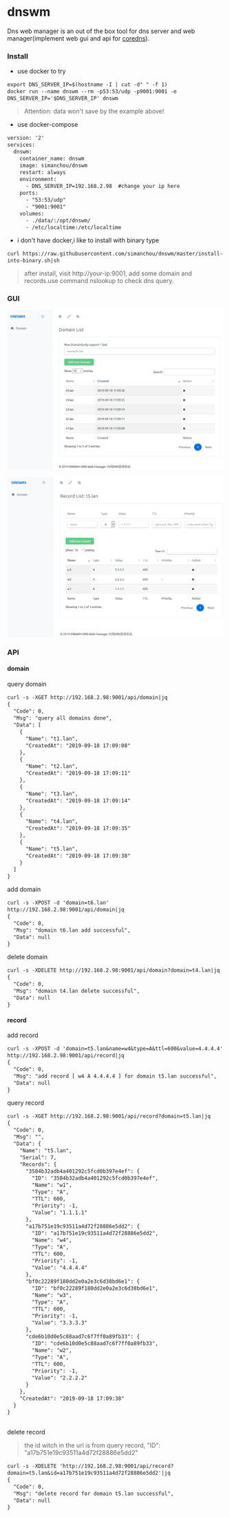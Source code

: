 # dnswm
Dns web manager is an out of the box tool for dns server and web manager(implement web gui and api for [coredns](https://github.com/coredns/coredns)).

### Install
-  use docker to try

```
export DNS_SERVER_IP=$(hostname -I | cut -d" " -f 1)
docker run --name dnswm --rm -p53:53/udp -p9001:9001 -e DNS_SERVER_IP='$DNS_SERVER_IP' dnswm
```
> Attention: data won't save by the example above!
- use docker-compose

```
version: '2'
services:
  dnswm:
    container_name: dnswm
    image: simanchou/dnswm
    restart: always
    environment:
      - DNS_SERVER_IP=192.168.2.98  #change your ip here
    ports:
      - "53:53/udp"
      - "9001:9001"
    volumes:
      - ./data/:/opt/dnswm/
      - /etc/localtime:/etc/localtime
```
- i don't have docker,i like to install with binary type

```
curl https://raw.githubusercontent.com/simanchou/dnswm/master/install-into-binary.sh|sh
```
>after install, visit http://your-ip:9001, add some domain and records.use command nslookup to check dns query. 

### GUI
![image](https://github.com/simanchou/dnswm/blob/master/example/01.png)

![image](https://github.com/simanchou/dnswm/blob/master/example/02.png)


### API
#### domain
query domain
```
curl -s -XGET http://192.168.2.98:9001/api/domain|jq
{
  "Code": 0,
  "Msg": "query all domains done",
  "Data": [
    {
      "Name": "t1.lan",
      "CreatedAt": "2019-09-18 17:09:08"
    },
    {
      "Name": "t2.lan",
      "CreatedAt": "2019-09-18 17:09:11"
    },
    {
      "Name": "t3.lan",
      "CreatedAt": "2019-09-18 17:09:14"
    },
    {
      "Name": "t4.lan",
      "CreatedAt": "2019-09-18 17:09:35"
    },
    {
      "Name": "t5.lan",
      "CreatedAt": "2019-09-18 17:09:38"
    }
  ]
}
```
add domain

```
curl -s -XPOST -d 'domain=t6.lan' http://192.168.2.98:9001/api/domain|jq
{
  "Code": 0,
  "Msg": "domain t6.lan add successful",
  "Data": null
}

```

delete domain

```
curl -s -XDELETE http://192.168.2.98:9001/api/domain?domain=t4.lan|jq
{
  "Code": 0,
  "Msg": "domain t4.lan delete successful",
  "Data": null
}
```
#### record
add record

```
curl -s -XPOST -d 'domain=t5.lan&name=w4&type=A&ttl=600&value=4.4.4.4' http://192.168.2.98:9001/api/record|jq
{
  "Code": 0,
  "Msg": "add record [ w4 A 4.4.4.4 ] for domain t5.lan successful",
  "Data": null
}

```
query record

```
curl -s -XGET http://192.168.2.98:9001/api/record?domain=t5.lan|jq
{
  "Code": 0,
  "Msg": "",
  "Data": {
    "Name": "t5.lan",
    "Serial": 7,
    "Records": {
      "3584b32adb4a401292c5fcd0b397e4ef": {
        "ID": "3584b32adb4a401292c5fcd0b397e4ef",
        "Name": "w1",
        "Type": "A",
        "TTL": 600,
        "Priority": -1,
        "Value": "1.1.1.1"
      },
      "a17b751e19c93511a4d72f28886e5dd2": {
        "ID": "a17b751e19c93511a4d72f28886e5dd2",
        "Name": "w4",
        "Type": "A",
        "TTL": 600,
        "Priority": -1,
        "Value": "4.4.4.4"
      },
      "bf0c22289f180dd2e0a2e3c6d38bd6e1": {
        "ID": "bf0c22289f180dd2e0a2e3c6d38bd6e1",
        "Name": "w3",
        "Type": "A",
        "TTL": 600,
        "Priority": -1,
        "Value": "3.3.3.3"
      },
      "cde6b10d0e5c88aad7c6f7ff0a89fb33": {
        "ID": "cde6b10d0e5c88aad7c6f7ff0a89fb33",
        "Name": "w2",
        "Type": "A",
        "TTL": 600,
        "Priority": -1,
        "Value": "2.2.2.2"
      }
    },
    "CreatedAt": "2019-09-18 17:09:38"
  }
}


```
delete record
> the id witch in the url is from query record, "ID": "a17b751e19c93511a4d72f28886e5dd2"

```
curl -s -XDELETE 'http://192.168.2.98:9001/api/record?domain=t5.lan&id=a17b751e19c93511a4d72f28886e5dd2'|jq
{
  "Code": 0,
  "Msg": "delete record for domain t5.lan successful",
  "Data": null
}
```
